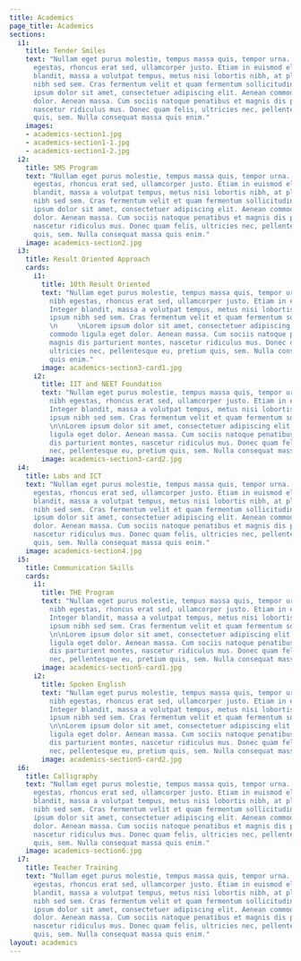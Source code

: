 ```yaml
---
title: Academics
page_title: Academics
sections:
  i1:
    title: Tender Smiles
    text: "Nullam eget purus molestie, tempus massa quis, tempor urna. Nam nec nibh
      egestas, rhoncus erat sed, ullamcorper justo. Etiam in euismod elit. Integer
      blandit, massa a volutpat tempus, metus nisi lobortis nibh, at placerat ipsum
      nibh sed sem. Cras fermentum velit et quam fermentum sollicitudin. \n\nLorem
      ipsum dolor sit amet, consectetuer adipiscing elit. Aenean commodo ligula eget
      dolor. Aenean massa. Cum sociis natoque penatibus et magnis dis parturient montes,
      nascetur ridiculus mus. Donec quam felis, ultricies nec, pellentesque eu, pretium
      quis, sem. Nulla consequat massa quis enim."
    images:
    - academics-section1.jpg
    - academics-section1-1.jpg
    - academics-section1-2.jpg
  i2:
    title: SMS Program
    text: "Nullam eget purus molestie, tempus massa quis, tempor urna. Nam nec nibh
      egestas, rhoncus erat sed, ullamcorper justo. Etiam in euismod elit. Integer
      blandit, massa a volutpat tempus, metus nisi lobortis nibh, at placerat ipsum
      nibh sed sem. Cras fermentum velit et quam fermentum sollicitudin. \n  \nLorem
      ipsum dolor sit amet, consectetuer adipiscing elit. Aenean commodo ligula eget
      dolor. Aenean massa. Cum sociis natoque penatibus et magnis dis parturient montes,
      nascetur ridiculus mus. Donec quam felis, ultricies nec, pellentesque eu, pretium
      quis, sem. Nulla consequat massa quis enim."
    image: academics-section2.jpg
  i3:
    title: Result Oriented Approach
    cards:
      i1:
        title: 10th Result Oriented
        text: "Nullam eget purus molestie, tempus massa quis, tempor urna. Nam nec
          nibh egestas, rhoncus erat sed, ullamcorper justo. Etiam in euismod elit.
          Integer blandit, massa a volutpat tempus, metus nisi lobortis nibh, at placerat
          ipsum nibh sed sem. Cras fermentum velit et quam fermentum sollicitudin.
          \n     \nLorem ipsum dolor sit amet, consectetuer adipiscing elit. Aenean
          commodo ligula eget dolor. Aenean massa. Cum sociis natoque penatibus et
          magnis dis parturient montes, nascetur ridiculus mus. Donec quam felis,
          ultricies nec, pellentesque eu, pretium quis, sem. Nulla consequat massa
          quis enim."
        image: academics-section3-card1.jpg
      i2:
        title: IIT and NEET Foundation
        text: "Nullam eget purus molestie, tempus massa quis, tempor urna. Nam nec
          nibh egestas, rhoncus erat sed, ullamcorper justo. Etiam in euismod elit.
          Integer blandit, massa a volutpat tempus, metus nisi lobortis nibh, at placerat
          ipsum nibh sed sem. Cras fermentum velit et quam fermentum sollicitudin.
          \n\nLorem ipsum dolor sit amet, consectetuer adipiscing elit. Aenean commodo
          ligula eget dolor. Aenean massa. Cum sociis natoque penatibus et magnis
          dis parturient montes, nascetur ridiculus mus. Donec quam felis, ultricies
          nec, pellentesque eu, pretium quis, sem. Nulla consequat massa quis enim."
        image: academics-section3-card2.jpg
  i4:
    title: Labs and ICT
    text: "Nullam eget purus molestie, tempus massa quis, tempor urna. Nam nec nibh
      egestas, rhoncus erat sed, ullamcorper justo. Etiam in euismod elit. Integer
      blandit, massa a volutpat tempus, metus nisi lobortis nibh, at placerat ipsum
      nibh sed sem. Cras fermentum velit et quam fermentum sollicitudin. \n\nLorem
      ipsum dolor sit amet, consectetuer adipiscing elit. Aenean commodo ligula eget
      dolor. Aenean massa. Cum sociis natoque penatibus et magnis dis parturient montes,
      nascetur ridiculus mus. Donec quam felis, ultricies nec, pellentesque eu, pretium
      quis, sem. Nulla consequat massa quis enim."
    image: academics-section4.jpg
  i5:
    title: Communication Skills
    cards:
      i1:
        title: THE Program
        text: "Nullam eget purus molestie, tempus massa quis, tempor urna. Nam nec
          nibh egestas, rhoncus erat sed, ullamcorper justo. Etiam in euismod elit.
          Integer blandit, massa a volutpat tempus, metus nisi lobortis nibh, at placerat
          ipsum nibh sed sem. Cras fermentum velit et quam fermentum sollicitudin.
          \n\nLorem ipsum dolor sit amet, consectetuer adipiscing elit. Aenean commodo
          ligula eget dolor. Aenean massa. Cum sociis natoque penatibus et magnis
          dis parturient montes, nascetur ridiculus mus. Donec quam felis, ultricies
          nec, pellentesque eu, pretium quis, sem. Nulla consequat massa quis enim."
        image: academics-section5-card1.jpg
      i2:
        title: Spoken English
        text: "Nullam eget purus molestie, tempus massa quis, tempor urna. Nam nec
          nibh egestas, rhoncus erat sed, ullamcorper justo. Etiam in euismod elit.
          Integer blandit, massa a volutpat tempus, metus nisi lobortis nibh, at placerat
          ipsum nibh sed sem. Cras fermentum velit et quam fermentum sollicitudin.
          \n\nLorem ipsum dolor sit amet, consectetuer adipiscing elit. Aenean commodo
          ligula eget dolor. Aenean massa. Cum sociis natoque penatibus et magnis
          dis parturient montes, nascetur ridiculus mus. Donec quam felis, ultricies
          nec, pellentesque eu, pretium quis, sem. Nulla consequat massa quis enim."
        image: academics-section5-card2.jpg
  i6:
    title: Calligraphy
    text: "Nullam eget purus molestie, tempus massa quis, tempor urna. Nam nec nibh
      egestas, rhoncus erat sed, ullamcorper justo. Etiam in euismod elit. Integer
      blandit, massa a volutpat tempus, metus nisi lobortis nibh, at placerat ipsum
      nibh sed sem. Cras fermentum velit et quam fermentum sollicitudin. \n\nLorem
      ipsum dolor sit amet, consectetuer adipiscing elit. Aenean commodo ligula eget
      dolor. Aenean massa. Cum sociis natoque penatibus et magnis dis parturient montes,
      nascetur ridiculus mus. Donec quam felis, ultricies nec, pellentesque eu, pretium
      quis, sem. Nulla consequat massa quis enim."
    image: academics-section6.jpg
  i7:
    title: Teacher Training
    text: "Nullam eget purus molestie, tempus massa quis, tempor urna. Nam nec nibh
      egestas, rhoncus erat sed, ullamcorper justo. Etiam in euismod elit. Integer
      blandit, massa a volutpat tempus, metus nisi lobortis nibh, at placerat ipsum
      nibh sed sem. Cras fermentum velit et quam fermentum sollicitudin. \n\nLorem
      ipsum dolor sit amet, consectetuer adipiscing elit. Aenean commodo ligula eget
      dolor. Aenean massa. Cum sociis natoque penatibus et magnis dis parturient montes,
      nascetur ridiculus mus. Donec quam felis, ultricies nec, pellentesque eu, pretium
      quis, sem. Nulla consequat massa quis enim."
layout: academics
---
```


